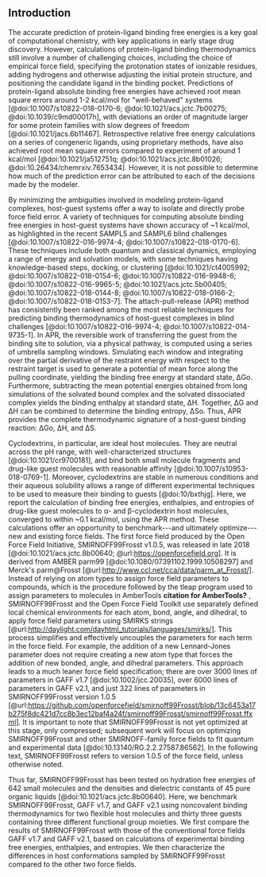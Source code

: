 ## Introduction

The accurate prediction of protein-ligand binding free energies is a key goal of computational chemistry, with key applications in early stage drug discovery.
However, calculations of protein-ligand binding thermodynamics still involve a number of challenging choices, including the choice of empirical force field, specifying the protonation states of ionizable residues, adding hydrogens and otherwise adjusting the initial protein structure, and positioning the candidate ligand in the binding pocket.
Predictions of protein-ligand absolute binding free energies have achieved root mean square errors around 1-2 kcal/mol for "well-behaved" systems [@doi:10.1007/s10822-018-0170-6; @doi:10.1021/acs.jctc.7b00275; @doi:10.1039/c9md00017h], with deviations an order of magnitude larger for some protein families with slow degrees of freedom [@doi:10.1021/jacs.6b11467].
Retrospective relative free energy calculations on a series of congeneric ligands, using proprietary methods, have also achieved root mean square errors compared to experiment of around 1 kcal/mol [@doi:10.1021/ja512751q; @doi:10.1021/acs.jctc.8b01026; @doi:10.26434/chemrxiv.7653434].
However, it is not possible to determine how much of the prediction error can be attributed to each of the decisions made by the modeler.

By minimizing the ambiguities involved in modeling protein-ligand complexes, host-guest systems offer a way to isolate and directly probe force field error. A variety of techniques for computing absolute binding free energies in host-guest systems have shown accuracy of ~1 kcal/mol, as highlighted in the recent SAMPL5 and SAMPL6 blind challenges [@doi:10.1007/s10822-016-9974-4; @doi:10.1007/s10822-018-0170-6]. These techniques include both quantum and classical dynamics, employing a range of energy and solvation models, with some techniques having knowledge-based steps, docking, or clustering [@doi:10.1021/ct4005992; @doi:10.1007/s10822-018-0154-6; @doi:10.1007/s10822-016-9948-6; @doi:10.1007/s10822-016-9965-5; @doi:10.1021/acs.jctc.5b00405; @doi:10.1007/s10822-018-0144-8; @doi:10.1007/s10822-018-0166-2; @doi:10.1007/s10822-018-0153-7]. The attach-pull-release (APR) method has consistently been ranked among the most reliable techniques for predicting binding thermodynamics of host-guest complexes in blind challenges [@doi:10.1007/s10822-016-9974-4; @doi:10.1007/s10822-014-9735-1]. In APR, the reversible work of transferring the guest from the binding site to solution, via a physical pathway, is computed using a series of umbrella sampling windows. Simulating each window and integrating over the partial derivative of the restraint energy with respect to the restraint target is used to generate a potential of mean force along the pulling coordinate, yielding the binding free energy at standard state, ΔGo. Furthermore, subtracting the mean potential energies obtained from long simulations of the solvated bound complex and the solvated dissociated complex yields the binding enthalpy at standard state, ΔH. Together, ΔG and ΔH can be combined to determine the binding entropy, ΔSo. Thus, APR provides the complete thermodynamic signature of a host-guest binding reaction: ΔGo, ΔH, and ΔS.

Cyclodextrins, in particular, are ideal host molecules. They are neutral across the pH range, with well-characterized structures [@doi:10.1021/cr9700181], and bind both small molecule fragments and drug-like guest molecules with reasonable affinity [@doi:10.1007/s10953-018-0769-1]. Moreover, cyclodextrins are stable in numerous conditions and their aqueous solubility allows a range of different experimental techniques to be used to measure their binding to guests [@doi:10/bxthjg]. Here, we report the calculation of binding free energies, enthalpies, and entropies of drug-like guest molecules to α- and β-cyclodextrin host molecules, converged to within ~0.1 kcal/mol, using the APR method. These calculations offer an opportunity to benchmark---and ultimately optimize---new and existing force fields.
The first force field produced by the Open Force Field Initiative, SMIRNOFF99Frosst v1.0.5, was released in late 2018 [@doi:10.1021/acs.jctc.8b00640; @url:https://openforcefield.org]. It is derived from AMBER parm99 [@doi:10.1080/07391102.1999.10508297] and Merck's parm@Frosst [@url:http://www.ccl.net/cca/data/parm_at_Frosst/]. Instead of relying on atom types to assign force field parameters to compounds, which is the procedure followed by the tleap program used to assign parameters to molecules in AmberTools **citation for AmberTools?** , SMIRNOFF99Frosst and the Open Force Field Toolkit use separately defined local chemical environments for each atom, bond, angle, and dihedral, to apply force field parameters using SMIRKS strings [@url:http://daylight.com/dayhtml_tutorials/languages/smirks/]. This process simplifies and effectively uncouples the parameters for each term in the force field. For example, the addition of a new Lennard-Jones parameter does not require creating a new atom type that forces the addition of new bonded, angle, and dihedral parameters. This approach leads to a much leaner force field specification; there are over 3000 lines of parameters in GAFF v1.7 [@doi:10.1002/jcc.20035], over 6000 lines of parameters in GAFF v2.1, and just 322 lines of parameters in SMIRNOFF99Frosst version 1.0.5 [@url:https://github.com/openforcefield/smirnoff99Frosst/blob/13c6453a17b275f8dc421d7cc8b3ec12baf4a24f/smirnoff99Frosst/smirnoff99Frosst.ffxml]. It is important to note that SMIRNOFF99Frosst is not yet optimized at this stage, only compressed; subsequent work will focus on optimizing SMIRNOFF99Frosst and other SMIRNOFF-family force fields to fit quantum and experimental data [@doi:10.13140/RG.2.2.27587.86562]. In the following text, SMIRNOFF99Frosst refers to version 1.0.5 of the force field, unless otherwise noted.

Thus far, SMIRNOFF99Frosst has been tested on hydration free energies of 642 small molecules and the densities and dielectric constants of 45 pure organic liquids [@doi:10.1021/acs.jctc.8b00640]. Here, we benchmark SMIRNOFF99Frosst, GAFF v1.7, and GAFF v2.1 using noncovalent binding thermodynamics for two flexible host molecules and thirty three guests containing three different functional group moieties. We first compare the results of SMIRNOFF99Frosst with those of the conventional force fields GAFF v1.7 and GAFF v2.1, based on calculations of experimental binding free energies, enthalpies, and entropies. We then characterize the differences in host conformations sampled by SMIRNOFF99Frosst compared to the other two force fields.
